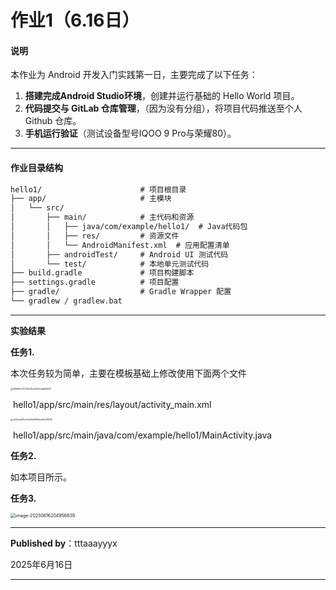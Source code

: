 # 作业1（6.16日）

#### **说明**

本作业为 Android 开发入门实践第一日，主要完成了以下任务：

1. **搭建完成Android Studio环境**，创建并运行基础的 Hello World 项目。
2. **代码提交与 GitLab 仓库管理**，（因为没有分组），将项目代码推送至个人 Github 仓库。
3. **手机运行验证**（测试设备型号IQOO 9 Pro与荣耀80）。

---

#### **作业目录结构**

```markdown
hello1/                      # 项目根目录
├── app/                     # 主模块
│   └── src/
│       ├── main/            # 主代码和资源
│       │   ├── java/com/example/hello1/  # Java代码包
│       │   ├── res/         # 资源文件
│       │   └── AndroidManifest.xml  # 应用配置清单
│       ├── androidTest/     # Android UI 测试代码
│       └── test/            # 本地单元测试代码
├── build.gradle             # 项目构建脚本
├── settings.gradle          # 项目配置
├── gradle/                  # Gradle Wrapper 配置
└── gradlew / gradlew.bat    

```

---

**实验结果**

**任务1.**

本次任务较为简单，主要在模板基础上修改使用下面两个文件

<img src="E:\wechat\WeChat Files\wxid_i0y9mm8o6dqp22\FileStorage\Temp\0f89f9c1077441d7b50610cdb684172.png" alt="0f89f9c1077441d7b50610cdb684172" style="zoom: 25%;" />

​									hello1/app/src/main/res/layout/activity_main.xml

<img src="E:\wechat\WeChat Files\wxid_i0y9mm8o6dqp22\FileStorage\Temp\e02befa91ce7cfe9de950bed2c02548.png" alt="e02befa91ce7cfe9de950bed2c02548" style="zoom: 25%;" />

​							hello1/app/src/main/java/com/example/hello1/MainActivity.java

**任务2.**

如本项目所示。

**任务3.**

<img src="C:\Users\w2069\AppData\Roaming\Typora\typora-user-images\image-20250616204956639.png" alt="image-20250616204956639" style="zoom: 50%;" />



----

**Published by**：tttaaayyyx

 2025年6月16日

----

